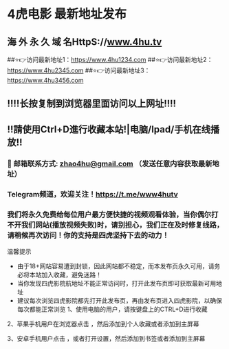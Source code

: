 # 4虎电影 最新地址发布 
## 海 外 永 久 域 名HttpS://www.4hu.tv
##⭐️👉访问最新地址1：https://www.4hu1234.com
##⭐️👉访问最新地址2：https://www.4hu2345.com
##⭐️👉访问最新地址3：https://www.4hu3456.com
## ‼️‼️长按复制到浏览器里面访问以上网址‼️‼️ 
## ‼️請使用Ctrl+D進行收藏本站!|电脑/Ipad/手机在线播放‼️  
### 📧 邮箱联系方式: zhao4hu@gmail.com （发送任意内容获取最新地址）
### Telegram频道，欢迎关注！https://t.me/www4hutv

### 我们将永久免费给每位用户最方便快捷的视频观看体验，当你偶尔打不开我们网站(播放视频失败)时，请别担心，我们正在及时修复线路，请稍候再次访问！你的支持是四虎坚持下去的动力！

温馨提示
* 由于18+网站容易遭到封锁，因此网站都不稳定，而本发布页永久可用，请务必将本站加入收藏，避免迷路！
* 当你发现四虎影院航地址不能正常访问时，打开此发布页即可获取最新可用地址
* 建议每次浏览四虎影院都先打开此发布页，再由发布页进入四虎影院，以确保每次都能正常浏览
1、使用电脑的用户，请按键盘上的CTRL+D进行收藏

2、苹果手机用户在浏览器点击 ，然后添加到个人收藏或者添加到主屏幕

3、安卓手机用户点击 ，或者打开设置，然后添加到书签或者添加到主屏幕
